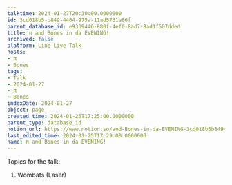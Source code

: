 ```yaml
---
talktime: 2024-01-27T20:30:00.0000000
id: 3cd018b5-b849-4404-975a-11ad5731e86f
parent_database_id: e9339446-880f-4ef0-8ad7-8ad1f507dded
title: π and Bones in da EVENING!
archived: false
platform: Line Live Talk
hosts:
- π
- Bones
tags:
- Talk
- 2024-01-27
- π
- Bones
indexDate: 2024-01-27
object: page
created_time: 2024-01-25T17:25:00.0000000
parent_type: database_id
notion_url: https://www.notion.so/and-Bones-in-da-EVENING-3cd018b5b8494404975a11ad5731e86f
last_edited_time: 2024-01-25T17:29:00.0000000
name: π and Bones in da EVENING!
---
```


Topics for the talk:
1. Wombats (Laser)

























